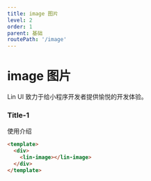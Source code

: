 ```yaml
---
title: image 图片
level: 2
order: 1
parent: 基础
routePath: '/image'
---
```


# image 图片
Lin UI 致力于给小程序开发者提供愉悦的开发体验。

### Title-1

使用介绍

```html
<template>
  <div>
    <lin-image></lin-image>
  </div>
</template>
```